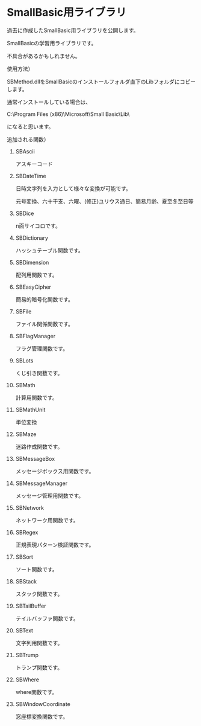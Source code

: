 # SmallBasic用ライブラリ

過去に作成したSmallBasic用ライブラリを公開します。

SmallBasicの学習用ライブラリです。

不具合があるかもしれません。



使用方法）

SBMethod.dllをSmallBasicのインストールフォルダ直下のLibフォルダにコピーします。

通常インストールしている場合は、

C:\Program Files (x86)\Microsoft\Small Basic\Lib\

になると思います。



追加される関数）

1. SBAscii

   アスキーコード

2. SBDateTime

   日時文字列を入力として様々な変換が可能です。

   元号変換、六十干支、六曜、(修正)ユリウス通日、簡易月齢、夏至冬至日等

3. SBDice

   n面サイコロです。

4. SBDictionary

   ハッシュテーブル関数です。

5. SBDimension

   配列用関数です。

6. SBEasyCipher

   簡易的暗号化関数です。

7. SBFile

   ファイル関係関数です。

8. SBFlagManager

   フラグ管理関数です。

9. SBLots

   くじ引き関数です。

10. SBMath

    計算用関数です。

11. SBMathUnit

    単位変換

12. SBMaze

    迷路作成関数です。

13. SBMessageBox

    メッセージボックス用関数です。

14. SBMessageManager

    メッセージ管理用関数です。

15. SBNetwork

    ネットワーク用関数です。

16. SBRegex

    正規表現パターン検証関数です。

17. SBSort

    ソート関数です。

18. SBStack

    スタック関数です。

19. SBTailBuffer

    テイルバッファ関数です。

20. SBText

    文字列用関数です。

21. SBTrump

    トランプ関数です。

22. SBWhere

    where関数です。

23. SBWindowCoordinate

    窓座標変換関数です。

    

    

    

    
